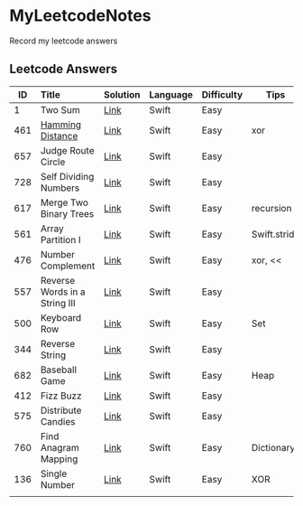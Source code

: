# MyLeetcodeNotes
Record my leetcode answers

## Leetcode Answers

| ID   | Title                                    | Solution                                 | Language | Difficulty | Tips         |
| ---- | :--------------------------------------- | ---------------------------------------- | -------- | ---------- | ------------ |
| 1    | Two Sum                                  | [Link](./MyLeetcodeNotes/1TwoSum.swift)  | Swift    | Easy       |              |
| 461  | [Hamming Distance](https://en.wikipedia.org/wiki/Hamming_distance) | [Link](./MyLeetcodeNotes/461HammingDistance.swift) | Swift    | Easy       | xor          |
| 657  | Judge Route Circle                       | [Link](./MyLeetcodeNotes/657JudgeRouteCircle.swift) | Swift    | Easy       |              |
| 728  | Self Dividing Numbers                    | [Link](./MyLeetcodeNotes/728SelfDividingNumbers.swift) | Swift    | Easy       |              |
| 617  | Merge Two Binary Trees                   | [Link](./MyLeetcodeNotes/617MergeTwoBinaryTrees.swift) | Swift    | Easy       | recursion    |
| 561  | Array Partition I                        | [Link](./MyLeetcodeNotes/561ArrayPartitionI.swift) | Swift    | Easy       | Swift.stride |
| 476  | Number Complement                        | [Link](./MyLeetcodeNotes/476NumberComplement.swift) | Swift    | Easy       | xor, <<      |
| 557  | Reverse Words in a String III            | [Link](./MyLeetcodeNotes/557ReverseWordsInAStringIII.swift) | Swift    | Easy       |              |
| 500  | Keyboard Row                             | [Link](./MyLeetcodeNotes/500KeyboardRow.swift) | Swift    | Easy       | Set          |
| 344  | Reverse String                           | [Link](./MyLeetcodeNotes/344ReverseString.swift) | Swift    | Easy       |              |
| 682  | Baseball Game                            | [Link](./MyLeetcodeNotes/682BaseballGame.swift) | Swift    | Easy       | Heap         |
| 412  | Fizz Buzz                                | [Link](./MyLeetcodeNotes/412FizzBuzz.swift) | Swift    | Easy       |              |
| 575  | Distribute Candies                       | [Link](./MyLeetcodeNotes/575DistributeCandies.swift) | Swift    | Easy       |              |
| 760  | Find Anagram Mapping                     | [Link](./MyLeetcodeNotes/760FindAnagramMapping.swift) | Swift    | Easy       | Dictionary   |
| 136  | Single Number                            | [Link](./MyLeetcodeNotes/136SingleNumber.swift) | Swift    | Easy       | XOR          |
|      |                                          |                                          |          |            |              |

